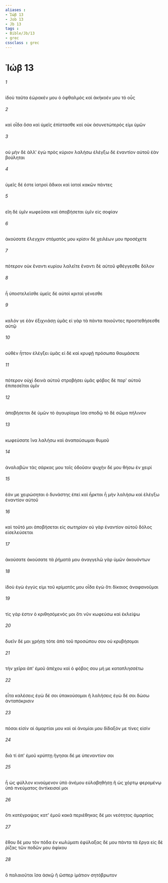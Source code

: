 ```yaml
---
aliases : 
- Ἰώβ 13
- Job 13
- Jb 13
tags : 
- Bible/Jb/13
- grec
cssclass : grec
---
```


# Ἰώβ 13

###### 1
ἰδοὺ ταῦτα ἑώρακέν μου ὁ ὀφθαλμὸς καὶ ἀκήκοέν μου τὸ οὖς
###### 2
καὶ οἶδα ὅσα καὶ ὑμεῖς ἐπίστασθε καὶ οὐκ ἀσυνετώτερός εἰμι ὑμῶν
###### 3
οὐ μὴν δὲ ἀλλ' ἐγὼ πρὸς κύριον λαλήσω ἐλέγξω δὲ ἐναντίον αὐτοῦ ἐὰν βούληται
###### 4
ὑμεῖς δέ ἐστε ἰατροὶ ἄδικοι καὶ ἰαταὶ κακῶν πάντες
###### 5
εἴη δὲ ὑμῖν κωφεῦσαι καὶ ἀποβήσεται ὑμῖν εἰς σοφίαν
###### 6
ἀκούσατε ἔλεγχον στόματός μου κρίσιν δὲ χειλέων μου προσέχετε
###### 7
πότερον οὐκ ἔναντι κυρίου λαλεῖτε ἔναντι δὲ αὐτοῦ φθέγγεσθε δόλον
###### 8
ἦ ὑποστελεῖσθε ὑμεῖς δὲ αὐτοὶ κριταὶ γένεσθε
###### 9
καλόν γε ἐὰν ἐξιχνιάσῃ ὑμᾶς εἰ γὰρ τὰ πάντα ποιοῦντες προστεθήσεσθε αὐτῷ
###### 10
οὐθὲν ἧττον ἐλέγξει ὑμᾶς εἰ δὲ καὶ κρυφῇ πρόσωπα θαυμάσετε
###### 11
πότερον οὐχὶ δεινὰ αὐτοῦ στροβήσει ὑμᾶς φόβος δὲ παρ' αὐτοῦ ἐπιπεσεῖται ὑμῖν
###### 12
ἀποβήσεται δὲ ὑμῶν τὸ ἀγαυρίαμα ἴσα σποδῷ τὸ δὲ σῶμα πήλινον
###### 13
κωφεύσατε ἵνα λαλήσω καὶ ἀναπαύσωμαι θυμοῦ
###### 14
ἀναλαβὼν τὰς σάρκας μου τοῖς ὀδοῦσιν ψυχὴν δέ μου θήσω ἐν χειρί
###### 15
ἐάν με χειρώσηται ὁ δυνάστης ἐπεὶ καὶ ἦρκται ἦ μὴν λαλήσω καὶ ἐλέγξω ἐναντίον αὐτοῦ
###### 16
καὶ τοῦτό μοι ἀποβήσεται εἰς σωτηρίαν οὐ γὰρ ἐναντίον αὐτοῦ δόλος εἰσελεύσεται
###### 17
ἀκούσατε ἀκούσατε τὰ ῥήματά μου ἀναγγελῶ γὰρ ὑμῶν ἀκουόντων
###### 18
ἰδοὺ ἐγὼ ἐγγύς εἰμι τοῦ κρίματός μου οἶδα ἐγὼ ὅτι δίκαιος ἀναφανοῦμαι
###### 19
τίς γάρ ἐστιν ὁ κριθησόμενός μοι ὅτι νῦν κωφεύσω καὶ ἐκλείψω
###### 20
δυεῖν δέ μοι χρήσῃ τότε ἀπὸ τοῦ προσώπου σου οὐ κρυβήσομαι
###### 21
τὴν χεῖρα ἀπ' ἐμοῦ ἀπέχου καὶ ὁ φόβος σου μή με καταπλησσέτω
###### 22
εἶτα καλέσεις ἐγὼ δέ σοι ὑπακούσομαι ἢ λαλήσεις ἐγὼ δέ σοι δώσω ἀνταπόκρισιν
###### 23
πόσαι εἰσὶν αἱ ἁμαρτίαι μου καὶ αἱ ἀνομίαι μου δίδαξόν με τίνες εἰσίν
###### 24
διὰ τί ἀπ' ἐμοῦ κρύπτῃ ἥγησαι δέ με ὑπεναντίον σοι
###### 25
ἦ ὡς φύλλον κινούμενον ὑπὸ ἀνέμου εὐλαβηθήσῃ ἢ ὡς χόρτῳ φερομένῳ ὑπὸ πνεύματος ἀντίκεισαί μοι
###### 26
ὅτι κατέγραψας κατ' ἐμοῦ κακά περιέθηκας δέ μοι νεότητος ἁμαρτίας
###### 27
ἔθου δέ μου τὸν πόδα ἐν κωλύματι ἐφύλαξας δέ μου πάντα τὰ ἔργα εἰς δὲ ῥίζας τῶν ποδῶν μου ἀφίκου
###### 28
ὃ παλαιοῦται ἴσα ἀσκῷ ἢ ὥσπερ ἱμάτιον σητόβρωτον
